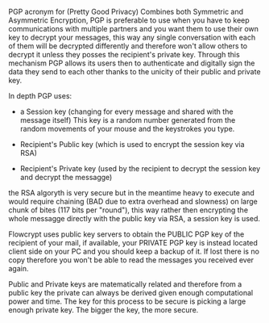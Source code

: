 PGP acronym for (Pretty Good Privacy) Combines both Symmetric and Asymmetric Encryption, PGP is preferable to use when you have to keep communications with multiple partners and you want them to use their own key to decrypt your messages, this way any single conversation with each of them will be decrypted differently and therefore won't allow others to decrypt it unless they posses the recipient's private key. Through this mechanism PGP allows its users then to authenticate and digitally sign the data they send to each other thanks to the unicity of their public and private key.

In depth PGP uses: 
- a Session key (changing for every message and shared with the message itself)
	This key is a random number generated from the random movements of your mouse and the keystrokes you type. 

- Recipient's Public key (which is used to encrypt the session key via RSA)
- Recipient's Private key (used by the recipient to decrypt the session key and decrypt the messagge)

the RSA algoryth is very secure but in the meantime heavy to execute and would require chaining (BAD due to extra overhead and slowness) on large chunk of bites (117 bits per "round"), this way rather then encrypting the whole messagge directly with the public key via RSA, a session key is used.

Flowcrypt uses public key servers to obtain the PUBLIC PGP key of the recipient of your mail, if available, your PRIVATE PGP key is instead located client side on your PC and you should keep a backup of it. If lost there is no copy therefore you won't be able to read the messages you received ever again.

Public and Private keys are matematically related and therefore from a public key the private can always be derived given enough computational power and time.
The key for this process to be secure is picking a large enough private key. The bigger the key, the more secure.